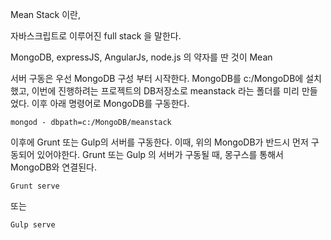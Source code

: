 
 
 Mean Stack 이란, 
 
 자바스크립트로 이루어진 full stack 을 말한다.
 
 MongoDB, expressJS, AngularJs, node.js 의 약자를 딴 것이 Mean
 
 서버 구동은 우선 MongoDB 구성 부터 시작한다.
 MongoDB를 c:/MongoDB에 설치했고, 이번에 진행하려는 프로젝트의 DB저장소로 meanstack 라는 폴더를 미리 만들었다.
 이후 아래 명령어로 MongoDB를 구동한다.
 
```
mongod - dbpath=c:/MongoDB/meanstack
```

이후에 Grunt 또는 Gulp의 서버를 구동한다.
이때, 위의 MongoDB가 반드시 먼저 구동되어 있어야한다.
Grunt 또는 Gulp 의 서버가 구동될 때, 몽구스를 통해서 MongoDB와 연결된다.

```
Grunt serve 
```
또는 
```
Gulp serve
```
